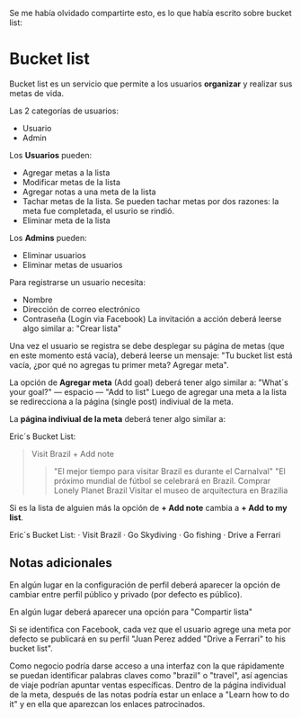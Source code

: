 Se me había olvidado compartirte esto, es lo que había escrito sobre bucket list:
# Bucket list

Bucket list es un servicio que permite a los usuarios **organizar** y realizar sus metas de vida.

Las 2 categorías de usuarios:
- Usuario
- Admin

Los **Usuarios** pueden:
- Agregar metas a la lista
- Modificar metas de la lista
- Agregar notas a una meta de la lista
- Tachar metas de la lista. Se pueden tachar metas por dos razones: la meta fue completada, el usurio se rindió.
- Eliminar meta de la lista

Los **Admins** pueden:
- Eliminar usuarios
- Eliminar metas de usuarios

Para registrarse un usuario necesita:
- Nombre
- Dirección de correo electrónico
- Contraseña
(Login via Facebook)
La invitación a acción deberá leerse algo similar a: "Crear lista" 

Una vez el usuario se registra se debe desplegar su página de metas (que en este momento está vacía), deberá leerse un mensaje: "Tu bucket list está vacía, ¿por qué no agregas tu primer meta? Agregar meta".

La opción de **Agregar meta** (Add goal) deberá tener algo similar a:
"What´s your goal?"
— espacio —
"Add to list"
Luego de agregar una meta a la lista se redirecciona a la página (single post) indiviual de la meta.

La **página indiviual de la meta** deberá tener algo similar a:

Eric´s Bucket List:
> Visit Brazil
    + Add note
>> "El mejor tiempo para visitar Brazil es durante el Carnalval"
>> "El próximo mundial de fútbol se celebrará en Brazil.
>> Comprar Lonely Planet Brazil
>> Visitar el museo de arquitectura en Brazilia

Si es la lista de alguien más la opción de **+ Add note** cambia a **+ Add to my list**.

Eric´s Bucket List:
· Visit Brazil
· Go Skydiving
· Go fishing
· Drive a Ferrari

 ## Notas adicionales
En algún lugar en la configuración de perfil deberá aparecer la opción de cambiar entre perfil público y privado (por defecto es público).

En algún lugar deberá aparecer una opción para "Compartir lista"

Si se identifica con Facebook, cada vez que el usuario agrege una meta por defecto se publicará en su perfil "Juan Perez added "Drive a Ferrari" to his bucket list".

Como negocio podría darse acceso a una interfaz con la que rápidamente se puedan identificar palabras claves como "brazil" o "travel", así agencias de viaje podrían apuntar ventas específicas. Dentro de la página individual de la meta, después de las notas podría estar un enlace a "Learn how to do it" y en ella que aparezcan los enlaces patrocinados.
